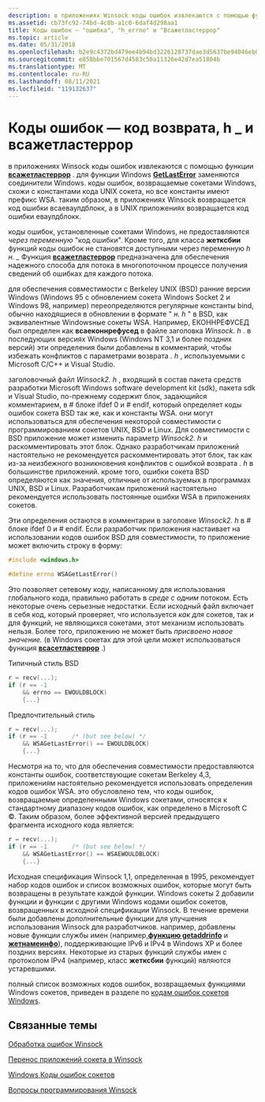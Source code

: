 ```yaml
---
description: в приложениях Winsock коды ошибок извлекаются с помощью функции всажетластеррор. для функции Windows GetLastError заменяются соединители Windows.
ms.assetid: cb73fc92-74bd-4c8b-a1c0-6daf4d298aa1
title: Коды ошибок — "ошибка", "h_errno" и "Всажетластеррор"
ms.topic: article
ms.date: 05/31/2018
ms.openlocfilehash: b2e9c4372bd479ee4b94bd3226128737dae3d5637be94046eb013716590ac285
ms.sourcegitcommit: e858bbe701567d4583c50a11326e42d7ea51804b
ms.translationtype: MT
ms.contentlocale: ru-RU
ms.lasthandoff: 08/11/2021
ms.locfileid: "119132637"
---
```

# <a name="error-codes---errno-h_errno-and-wsagetlasterror"></a>Коды ошибок — код возврата, h \_ и всажетластеррор

в приложениях Winsock коды ошибок извлекаются с помощью функции [**всажетластеррор**](/windows/desktop/api/winsock/nf-winsock-wsagetlasterror) . для функции Windows [**GetLastError**](/windows/win32/api/errhandlingapi/nf-errhandlingapi-getlasterror) заменяются соединители Windows. коды ошибок, возвращаемые сокетами Windows, схожи с константами кода UNIX сокета, но все константы имеют префикс WSA. таким образом, в приложениях Winsock возвращается код ошибки всаеваулдблокк, а в UNIX приложениях возвращается код ошибки еваулдблокк.

коды ошибок, установленные сокетами Windows, не предоставляются *через переменную* "код ошибки". Кроме того, для класса **жетксбии** функций коды ошибок не становятся доступными через переменную *h н. \_* Функция [**всажетластеррор**](/windows/desktop/api/winsock/nf-winsock-wsagetlasterror) предназначена для обеспечения надежного способа для потока в многопоточном процессе получения сведений об ошибках для каждого потока.

для обеспечения совместимости с Berkeley UNIX (BSD) ранние версии Windows (Windows 95 с обновлением сокета Windows Socket 2 и Windows 98, например) переопределяются регулярные константы bind, обычно находящиеся в обновлении в формате " *н. h* " в BSD, как эквивалентные Windowsные сокеты WSA. Например, ЕКОННРЕФУСЕД был определен как **всаеконнрефусед** в файле заголовка *Winsock. h* . в последующих версиях Windows (Windows NT 3,1 и более поздних версий) эти определения были добавлены в комментарий, чтобы избежать конфликтов с параметрами возврата *. h* , используемыми с Microsoft C/C++ и Visual Studio.

заголовочный файл *Winsock2. h* , входящий в состав пакета средств разработки Microsoft Windows software development kit (sdk), пакета sdk и Visual Studio, по-прежнему содержит блок, задающийся комментарием, в \# блоке ifdef 0 и \# endif, который определяет коды ошибок сокета BSD так же, как и константы WSA. они могут использоваться для обеспечения некоторой совместимости с программированием сокетов UNIX, BSD и Linux. Для совместимости с BSD приложение может изменить параметр *Winsock2. h* и раскомментировать этот блок. Однако разработчикам приложений настоятельно не рекомендуется раскомментировать этот блок, так как из-за неизбежного возникновения конфликтов с ошибкой возврата *. h* в большинстве приложений. кроме того, ошибки сокета BSD определяются как значения, отличные от используемых в программах UNIX, BSD и Linux. Разработчикам приложений настоятельно рекомендуется использовать постоянные ошибки WSA в приложениях сокетов.

Эти определения остаются в комментарии в заголовке *Winsock2. h* в \# блоке ifdef 0 и \# endif. Если разработчик приложения настаивает на использовании кодов ошибок BSD для совместимости, то приложение может включить строку в форму:


```C++
#include <windows.h>

#define errno WSAGetLastError()
```



Это позволяет сетевому коду, написанному для использования глобального кода, правильно работать в *среде с одним* потоком. Есть некоторые очень серьезные недостатки. Если исходный файл включает в себя код, который проверяет, что используется *как для* сокетов, так и для функций, не являющихся сокетами, этот механизм использовать нельзя. Более того, приложению не может быть *присвоено новое значение.* (в Windows сокетах для этой цели может использоваться функция [**всасетластеррор**](/windows/desktop/api/winsock/nf-winsock-wsasetlasterror) .)

Типичный стиль BSD


```C++
r = recv(...);
if (r == -1
    && errno == EWOULDBLOCK)
    {...}
```



Предпочтительный стиль


```C++
r = recv(...);
if (r == -1       /* (but see below) */
    && WSAGetLastError() == EWOULDBLOCK)
    {...}
```



Несмотря на то, что для обеспечения совместимости предоставляются константы ошибок, соответствующие сокетам Berkeley 4,3, приложениям настоятельно рекомендуется использовать определения кодов ошибок WSA. это обусловлено тем, что коды ошибок, возвращаемые определенными Windows сокетами, относятся к стандартному диапазону кодов ошибок, как определено в Microsoft C ©. Таким образом, более эффективной версией предыдущего фрагмента исходного кода является:


```C++
r = recv(...);
if (r == -1       /* (but see below) */
    && WSAGetLastError() == WSAEWOULDBLOCK)
    {...}
```



Исходная спецификация Winsock 1,1, определенная в 1995, рекомендует набор кодов ошибок и список возможных ошибок, которые могут быть возвращены в результате каждой функции. Windows сокеты 2 добавили функции и функции с другими Windows кодами ошибок сокетов, возвращенных в исходной спецификации Winsock. В течение времени были добавлены дополнительные функции для улучшения использования Winsock для разработчиков. например, добавлены новые функции службы имен (например,[**функцию getaddrinfo**](/windows/desktop/api/Ws2tcpip/nf-ws2tcpip-getaddrinfo) и [**жетнамеинфо**](/windows/desktop/api/Ws2tcpip/nf-ws2tcpip-getnameinfo)), поддерживающие IPv6 и IPv4 в Windows XP и более поздних версиях. Некоторые из старых функций службы имен с протоколом IPv4 (например, класс **жетксбии** функций) являются устаревшими.

полный список возможных кодов ошибок, возвращаемых функциями Windows сокетов, приведен в разделе по [кодам ошибок сокетов Windows](windows-sockets-error-codes-2.md).

## <a name="related-topics"></a>Связанные темы

<dl> <dt>

[Обработка ошибок Winsock](handling-winsock-errors.md)
</dt> <dt>

[Перенос приложений сокета в Winsock](porting-socket-applications-to-winsock.md)
</dt> <dt>

[Windows Коды ошибок сокетов](windows-sockets-error-codes-2.md)
</dt> <dt>

[Вопросы программирования Winsock](winsock-programming-considerations.md)
</dt> </dl>

 

 
